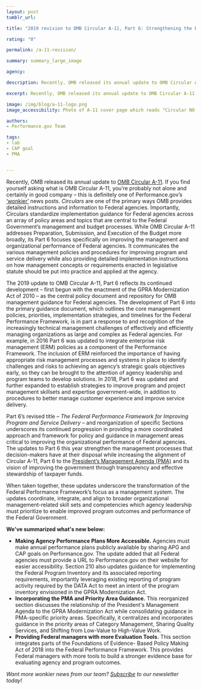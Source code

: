 ```yaml
---
layout: post
tumblr_url:

title: "2019 revision to OMB Circular A-11, Part 6: Strengthening the Policy Framework for Improving Program and Service Delivery"

rating: "0"

permalink: /a-11-revision/

summary: summary_large_image

agency:

description: Recently, OMB released its annual update to OMB Circular A-11. If you find yourself asking what is OMB Circular A-11, you’re probably not alone and certainly in good company – this is definitely one of Performance.gov’s ‘wonkier’ news posts.

excerpt: Recently, OMB released its annual update to OMB Circular A-11. If you find yourself asking what is OMB Circular A-11, you’re probably not alone and certainly in good company – this is definitely one of Performance.gov’s ‘wonkier’ news posts.

image: /img/blog/a-11-logo.png
image_accessibility: Photo of A-11 cover page which reads "Circular NO. A-11, Preparation, Submission, and Execution of the Budget, Executive Office of the President, Office of Management and Budget, June 2019"

authors:
- Performance.gov Team

tags:
- lab
- CAP goal
- PMA


---
```

Recently, OMB released its annual update to [OMB Circular A-11](https://www.whitehouse.gov/wp-content/uploads/2018/06/a11.pdf). If you find yourself asking what is OMB Circular A-11, you’re probably not alone and certainly in good company – this is definitely one of Performance.gov’s [‘wonkier’](https://www.merriam-webster.com/dictionary/wonk) news posts. *Circulars* are one of the primary ways OMB provides detailed instructions and information to Federal agencies. Importantly, Circulars standardize implementation guidance for Federal agencies across an array of policy areas and topics that are central to the Federal Government’s management and budget processes. While OMB Circular A-11 addresses Preparation, Submission, and Execution of the Budget more broadly, its Part 6 focuses specifically on improving the management and organizational performance of Federal agencies. It communicates the various management policies and procedures for improving program and service delivery while also providing detailed implementation instructions on how management concepts or requirements enacted in legislative statute should be put into practice and applied at the agency.

The 2019 update to OMB Circular A-11, Part 6 reflects its continued development – first begun with the enactment of the GPRA Modernization Act of 2010 – as the central policy document and repository for OMB management guidance for Federal agencies. The development of Part 6 into the primary guidance document, which outlines the core management policies, priorities, implementation strategies, and timelines for the Federal Performance Framework, is in part a response to and recognition of the increasingly technical management challenges of effectively and efficiently managing organizations as large and complex as Federal agencies. For example, in 2016 Part 6 was updated to integrate enterprise risk management (ERM) policies as a component of the Performance Framework. The inclusion of ERM reinforced the importance of having appropriate risk management processes and systems in place to identify challenges and risks to achieving an agency’s strategic goals objectives early, so they can be brought to the attention of agency leadership and program teams to develop solutions. In 2018, Part 6 was updated and further expanded to establish strategies to improve program and project management skillsets and expertise government-wide, in addition to procedures to better manage customer experience and improve service delivery.

Part 6’s revised title – *The Federal Performance Framework for Improving Program and Service Delivery* – and reorganization of specific Sections underscores its continued progression in providing a more coordinated approach and framework for policy and guidance in management areas critical to improving the organizational performance of Federal agencies. The updates to Part 6 this year strengthen the management processes that decision-makers have at their disposal while increasing the alignment of Circular A-11, Part 6 to the [President’s Management Agenda (PMA)](https://www.performance.gov/PMA/PMA.html) and its vision of improving the government through transparency and effective stewardship of taxpayer funds.

When taken together, these updates underscore the transformation of the Federal Performance Framework’s focus as a management system. The updates coordinate, integrate, and align to broader organizational management-related skill sets and competencies which agency leadership must prioritize to enable improved program outcomes and performance of the Federal Government.

**We've summarized what's new below:**
- **Making Agency Performance Plans More Accessible.** Agencies  must  make  annual  performance  plans publicly  available  by  sharing APG  and  CAP  goals  on Performance.gov. The update added that all Federal agencies must provide a URL to Performance.gov on their website for easier accessibility. Section 210 also updates guidance for implementing the Federal Program Inventory and its associated reporting requirements, importantly leveraging existing reporting of program activity required by the DATA Act to meet an intent of the program inventory envisioned in the GPRA Modernization Act.
- **Incorporating the PMA and Priority Area Guidance.** This reorganized section discusses the relationship of the President's Management Agenda to the GPRA Modernization Act while consolidating guidance in PMA-specific priority areas. Specifically, it centralizes and incorporates guidance in the priority areas of Category Management, Sharing Quality Services, and Shifting from Low-Value to High-Value Work.
- **Providing Federal managers with more Evaluation Tools.** This section integrates parts of the Foundations of Evidence- Based Policy Making Act of 2018 into the Federal Performance Framework. This provides Federal managers with more tools to build a stronger evidence base for evaluating agency and program outcomes.

*Want more wonkier news from our team? [Subscribe](https://www.performance.gov/#openModal1) to our newsletter today!*
